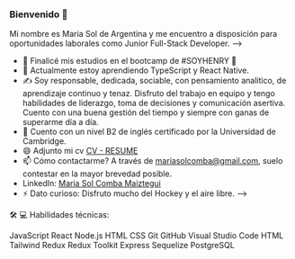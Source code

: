 ### Bienvenido 👋

Mi nombre es Maria Sol de Argentina y me encuentro a disposición para oportunidades laborales como Junior Full-Stack Developer. -->

- 🔭 Finalicé mis estudios en el bootcamp de #SOYHENRY 💛
- 🌱 Actualmente estoy aprendiendo TypeScript y React Native.
- ✍️ Soy responsable, dedicada, sociable, con pensamiento analitico, de aprendizaje continuo y tenaz. Disfruto del trabajo en equipo y tengo habilidades de liderazgo, toma de decisiones y comunicación asertiva. Cuento con una buena gestión del tiempo y siempre con ganas de superarme día a día.
- 💬 Cuento con un nivel B2 de inglés certificado por la Universidad de Cambridge.
- 😄 Adjunto mi cv [CV - RESUME](file:///C:/Users/Usuario/Downloads/CV%20Sol-1.pdf)
- 📫 Cómo contactarme? A través de mariasolcomba@gmail.com, suelo contestar en la mayor brevedad posible.
- LinkedIn: [Maria Sol Comba Maiztegui](https://www.linkedin.com/in/maria-sol-comba-maiztegui-a55760261/)
- ⚡ Dato curioso: Disfruto mucho del Hockey y el aire libre.
-->

🛠 💻  Habilidades técnicas:

JavaScript  React  Node.js  HTML  CSS  Git  GitHub  Visual Studio Code HTML Tailwind Redux Redux Toolkit Express Sequelize PostgreSQL
